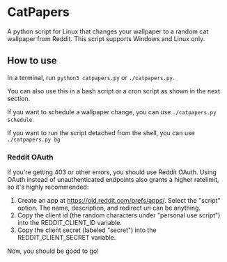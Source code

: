 # CatPapers

A python script for Linux that changes your wallpaper to a random cat wallpaper from Reddit.
This script supports Windows and Linux only.

## How to use

In a terminal, run `python3 catpapers.py` or `./catpapers.py`.

You can also use this in a bash script or a cron script as shown in the next section.

If you want to schedule a wallpaper change, you can use `./catpapers.py schedule`.

If you want to run the script detached from the shell, you can use `./catpapers.py bg`

### Reddit OAuth
If you're getting 403 or other errors, you should use Reddit OAuth. Using OAuth instead of unauthenticated endpoints also grants a higher ratelimit, so it's highly recommended:

1. Create an app at https://old.reddit.com/prefs/apps/. Select the "script" option. The name, description, and redirect uri can be anything.
2. Copy the client id (the random characters under "personal use script") into the REDDIT_CLIENT_ID variable.
3. Copy the client secret (labeled "secret") into the REDDIT_CLIENT_SECRET variable.

Now, you should be good to go!